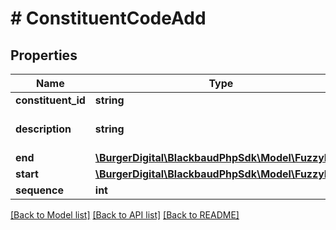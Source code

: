 # # ConstituentCodeAdd

## Properties

Name | Type | Description | Notes
------------ | ------------- | ------------- | -------------
**constituent_id** | **string** | The immutable system record ID of the constituent associated with the constituent code. |
**description** | **string** | The description of the constituent code. Available values are the entries in the &lt;a href&#x3D;\&quot;https://developer.sky.blackbaud.com/docs/services/56b76470069a0509c8f1c5b3/operations/ListConstituentCodeTypes\&quot;&gt;&lt;b&gt;Constituent Codes&lt;/b&gt;&lt;/a&gt; table. |
**end** | [**\BurgerDigital\BlackbaudPhpSdk\Model\FuzzyDate**](FuzzyDate.md) |  | [optional]
**start** | [**\BurgerDigital\BlackbaudPhpSdk\Model\FuzzyDate**](FuzzyDate.md) |  | [optional]
**sequence** | **int** | The sequence of the constituent code. | [optional]

[[Back to Model list]](../../README.md#models) [[Back to API list]](../../README.md#endpoints) [[Back to README]](../../README.md)

